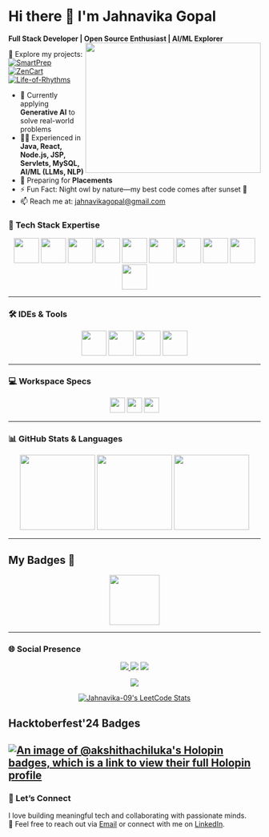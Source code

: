 # Hi there 👋 I'm Jahnavika Gopal  

**Full Stack Developer | Open Source Enthusiast | AI/ML Explorer**  
<img align="right" width="350" height="260" src="https://i.pinimg.com/originals/47/f0/34/47f0342cec72b800463bf003eac1257e.gif">

 
 
🔭 Explore my projects:  
[![SmartPrep](https://img.shields.io/badge/SmartPrep-LLM_NLP-blue?style=for-the-badge)](https://github.com/JahnavikaGopalbvrith/SmartPrep-Adaptive-Learning-with-LLM-NLP)  
[![ZenCart](https://img.shields.io/badge/ZenCart-GiftWebsite-orange?style=for-the-badge)](https://github.com/JahnavikaGopalbvrith/ZenCart-a-gift-shopping-website)  
[![Life-of-Rhythms](https://img.shields.io/badge/Life-of-Rhythms-Music-purple?style=for-the-badge)](https://github.com/JahnavikaGopalbvrith/Life-of-Rhythms)




- 🌱 Currently applying **Generative AI** to solve real-world problems  
- 👩‍💻 Experienced in **Java, React, Node.js, JSP, Servlets, MySQL, AI/ML (LLMs, NLP)**  
- 🎯 Preparing for **Placements**  
- ⚡ Fun Fact: Night owl by nature—my best code comes after sunset 🌙  
- 📫 Reach me at: [jahnavikagopal@gmail.com](mailto:jahnavikagopal@gmail.com)  



### 🚀 Tech Stack Expertise  
<p align="center">
  <img height="50" src="https://img.icons8.com/color/48/python.png"/>
  <img height="50" src="https://img.icons8.com/color/48/java-coffee-cup-logo.png"/>
  <img height="50" src="https://img.icons8.com/color/48/c-plus-plus-logo.png"/>
  <img height="50" src="https://img.icons8.com/color/48/html-5.png"/>
  <img height="50" src="https://img.icons8.com/color/48/css3.png"/>
  <img height="50" src="https://img.icons8.com/color/48/javascript.png"/>
  <img height="50" src="https://img.icons8.com/color/48/react-native.png"/>
  <img height="50" src="https://img.icons8.com/color/48/nodejs.png"/>
  <img height="50" src="https://img.icons8.com/color/48/spring-logo.png"/>
  <img height="50" src="https://img.icons8.com/color/48/mysql-logo.png"/>
</p>

---

### 🛠️ IDEs & Tools  
<p align="center">
  <img height="50" src="https://img.icons8.com/color/48/visual-studio-code-2019.png"/>
  <img height="50" src="https://img.icons8.com/officel/480/java-eclipse.png"/>
  <img height="50" src="https://img.icons8.com/color/48/git.png"/>
  <img height="50" src="https://img.icons8.com/color/48/github.png"/>
</p>

---

### 💻 Workspace Specs  
<p align="center">
  <img height="30" src="https://img.shields.io/badge/Windows-10/11-0078D6?style=for-the-badge&logo=windows&logoColor=white"/>
  <img height="30" src="https://img.shields.io/badge/AMD-Ryzen_5_4600H-ED1C24?style=for-the-badge&logo=amd&logoColor=white"/>
  <img height="30" src="https://img.shields.io/badge/NVIDIA-GTX1650-76B900?style=for-the-badge&logo=nvidia&logoColor=white"/>
</p>

---
### 📊 GitHub Stats & Languages
<p align="center">
  <img src="https://github-readme-stats.vercel.app/api?username=JahnavikaGopalbvrith&theme=radical&show_icons=true&hide_border=false" height="150"/>
  <img src="https://streak-stats.demolab.com/?user=JahnavikaGopalbvrith&theme=radical&hide_border=false" height="150"/>
  <img src="https://github-readme-stats.vercel.app/api/top-langs/?username=JahnavikaGopalbvrith&layout=compact&theme=radical" height="150"/>
</p>

---


## My Badges 🏅
<p align="center">
  <img src="https://raw.githubusercontent.com/GSSoC24/Postman-Challenge/main/docs/assets/Postman%20White.png" width="100px" height="100px" />
</p>

---
### 🌐 Social Presence  
<p align="center">
  <a href="https://www.linkedin.com/in/jahnavika-gopal-600576259/">
    <img src="https://img.shields.io/badge/LinkedIn-Jahnavika%20Gopal-0077B5?style=for-the-badge&logo=linkedin&logoColor=white"/>
  </a>
  <img src="https://img.shields.io/badge/Followers-833-blue?style=for-the-badge&logo=linkedin&logoColor=white"/>
  <img src="https://img.shields.io/badge/Connections-500%2B-blue?style=for-the-badge&logo=linkedin&logoColor=white"/>
</p>

<p align="center">
  <a href="https://leetcode.com/u/Jahnavika-09/">
    <img src="https://img.shields.io/badge/LeetCode-Jahnavika-FFA116?style=for-the-badge&logo=leetcode&logoColor=white"/>
  </a>
</p>
<p align="center">
  <a href="https://leetcode.com/u/Jahnavika-09/">
    <img src="https://leetcode-stats.vercel.app/api?username=Jahnavika-09&theme=Dark" alt="Jahnavika-09's LeetCode Stats"/>
  </a>
</p>



## Hacktoberfest'24 Badges
[![An image of @akshithachiluka's Holopin badges, which is a link to view their full Holopin profile](https://holopin.me/jahnavikagopalbvrith)](https://holopin.io/@jahnavikagopalbvrith)
---

### 🙌 Let’s Connect  
I love building meaningful tech and collaborating with passionate minds.  
💌 Feel free to reach out via [Email](mailto:jahnavikagopal@gmail.com) or connect with me on [LinkedIn](https://www.linkedin.com/in/jahnavika-gopal-600576259/).
